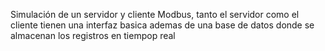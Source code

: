 Simulación  de un servidor y cliente Modbus, tanto el servidor como el cliente tienen una interfaz basica ademas de una base de datos donde se almacenan los registros en tiempop real
